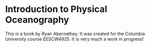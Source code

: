 # Introduction to Physical Oceanography

This is a book by Ryan Abernathey.
It was created for the Columbia University course EESCW4925.
It is very much a work in progress!
